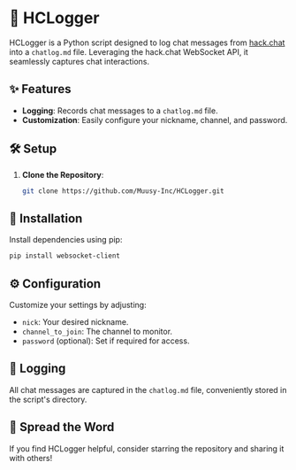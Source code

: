 # 📝 HCLogger

HCLogger is a Python script designed to log chat messages from [hack.chat](https://hack.chat/) into a `chatlog.md` file. Leveraging the hack.chat WebSocket API, it seamlessly captures chat interactions.

## ✨ Features

- **Logging**: Records chat messages to a `chatlog.md` file.
- **Customization**: Easily configure your nickname, channel, and password.

## 🛠️ Setup

1. **Clone the Repository**: 
   ```bash
   git clone https://github.com/Muusy-Inc/HCLogger.git
   ```

## 🚀 Installation

Install dependencies using pip:

   ```bash
   pip install websocket-client
   ```

## ⚙️ Configuration

Customize your settings by adjusting:
- `nick`: Your desired nickname.
- `channel_to_join`: The channel to monitor.
- `password` (optional): Set if required for access.

## 📝 Logging

All chat messages are captured in the `chatlog.md` file, conveniently stored in the script's directory.

## 🌟 Spread the Word

If you find HCLogger helpful, consider starring the repository and sharing it with others!
